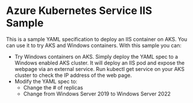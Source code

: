 # Azure Kubernetes Service IIS Sample

This is a sample YAML specification to deploy an IIS container on AKS. You can use it to try AKS and Windows containers.
With this sample you can:

- Try Windows containers on AKS. Simply deploy the YAML spec to a Windows enabled AKS cluster. It will deploy an IIS pod and expose the webpage via an external service. Run kubectl get service on your AKS cluster to check the IP address of the web page.
- Modify the YAML spec to:
  - Change the # of replicas
  - Change from Windows Server 2019 to Windows Server 2022
